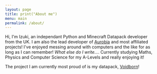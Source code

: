 ```yaml
---
layout: page
title: print("About me")
menu: main
permalink: /about/
---
```


Hi, I'm Izuki, an independant Python and Minecraft Datapack developer from the UK. I am also the lead developer of [Aurobia](https://github.com/aurobiadev) and most affiliated projects! I've enjoyed messing around with computers and the like for as long as I can remember! *What else do I write...*. Currently studying Maths, Physics and Computer Science for my A-Levels and really enjoying it!

The project I am currently most proud of is my datapack, [Voidborn](./datapacks/voidborn/overview.md)!